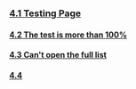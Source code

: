 ### [4.1 Testing Page](https://pro-test.qa.m.goit.global)
#### [4.2 The test is more than 100%](https://docs.google.com/spreadsheets/d/1i8bbOAJpQUZCQwoG2F52I5hkEX31LMBhe7hlMDCHank/edit?usp=sharing)
#### [4.3 Can't open the full list](https://docs.google.com/spreadsheets/d/1BukPLsvajtmyAul2XiXDtEqj6va7cOz44Skzq24pqmE/edit?usp=sharing)
#### [4.4](https://docs.google.com/spreadsheets/d/1i8bbOAJpQUZCQwoG2F52I5hkEX31LMBhe7hlMDCHank/edit#gid=1335842583)
